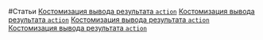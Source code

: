 #Статьи
[Костомизация вывода результата `action`](https://github.com/rainnogame/learning/blob/master/docs/yii/response/123.md)
[Костомизация вывода результата `action`](https://github.com/rainnogame/learning/blob/master/docs/yii/response/423423412312.md)
[Костомизация вывода результата `action`](https://github.com/rainnogame/learning/blob/master/docs/yii/response/45889843.md)
[Костомизация вывода результата `action`](https://github.com/rainnogame/learning/blob/master/docs/yii/response/addCustomResponce.md)
